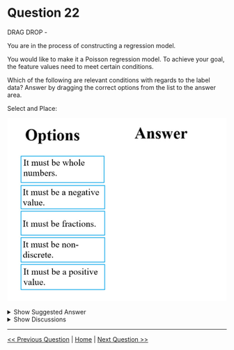 # Question 22

DRAG DROP -

You are in the process of constructing a regression model.

You would like to make it a Poisson regression model. To achieve your goal, the feature values need to meet certain conditions.

Which of the following are relevant conditions with regards to the label data? Answer by dragging the correct options from the list to the answer area.

Select and Place:

![Question Image](../images/q22_q_0002900001.jpg)

<details>
  <summary>Show Suggested Answer</summary>

<img src="../images/q22_ans_0_0003000001.jpg" alt="Answer Image"><br>

<p>Poisson regression is intended for use in regression models that are used to predict numeric values, typically counts. Therefore, you should use this module to create your regression model only if the values you are trying to predict fit the following conditions:</p>
<p>✑ The response variable has a Poisson distribution.</p>
<p>✑ Counts cannot be negative. The method will fail outright if you attempt to use it with negative labels.</p>
<p>✑ A Poisson distribution is a discrete distribution; therefore, it is not meaningful to use this method with non-whole numbers.</p>
<p>Reference:</p>
<p>https://docs.microsoft.com/en-us/azure/machine-learning/studio-module-reference/poisson-regression</p>

</details>

<details>
  <summary>Show Discussions</summary>

<blockquote><p><strong>pancman</strong> <code>(Thu 13 Oct 2022 18:58)</code> - <em>Upvotes: 13</em></p><p>Here are the requirements of the Poisson regression: The response variable has a Poisson distribution. Counts cannot be negative. The method will fail outright if you attempt to use it with negative labels. A Poisson distribution is a discrete distribution; therefore, it is not meaningful to use this method with non-whole numbers.</p></blockquote>
<blockquote><p><strong>pancman</strong> <code>(Thu 13 Oct 2022 18:57)</code> - <em>Upvotes: 7</em></p><p>Answer is correct</p></blockquote>
<blockquote><p><strong>evangelist</strong> <code>(Wed 21 Aug 2024 11:43)</code> - <em>Upvotes: 1</em></p><p>For constructing a Poisson regression model, the label (dependent variable) must meet specific conditions due to the nature of Poisson distribution. Poisson regression is used for modeling count data and the events occurrence in a fixed interval of time or space. The correct conditions for the label data in a Poisson regression model are:

Explanation:
It must be whole numbers: Poisson regression models the count of occurrences of an event, thus the dependent variable must indeed be whole numbers (integers) since you cannot have a fraction of an occurrence.

It must be a positive value: More precisely, the values must be non-negative integers (including zero). Poisson regression is suitable for counts which cannot be negative.</p></blockquote>

<blockquote><p><strong>james2033</strong> <code>(Fri 19 Apr 2024 07:57)</code> - <em>Upvotes: 3</em></p><p>* It must be whole numbers.
* It must be a positive value.</p></blockquote>
<blockquote><p><strong>phydev</strong> <code>(Sat 20 Jan 2024 08:36)</code> - <em>Upvotes: 3</em></p><p>Yep, Poisson regression do be like that.</p></blockquote>

</details>

---

[<< Previous Question](question_21.md) | [Home](/index.md) | [Next Question >>](question_23.md)
